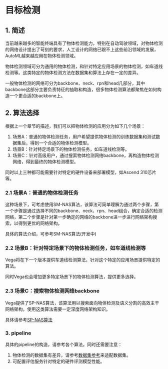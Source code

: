 # 目标检测

## 1. 简述

当前越来越多的智能终端具有了物体检测能力，特别在自动驾驶领域，对物体检测的网络设计提出了苛刻的要求，人工设计的网络已跟不上这些前沿领域的发展，AutoML越来越应用在物体检测领域。

物体检测领域可分为通用的物体检测，和针对特定应用场景的物体检测，如车道线检测等。这类特定的物体检测方法在数据集和算法上存在一定的差异。

一般物体检测的网络可分为backbone、neck、rpn和head几部分，其中backbone这部分主要负责特征的抽取和构造，很多物体检测算法都聚焦在如何构造一个更合适的backbone上。

## 2. 算法选择

根据上一个章节的描述，我们可以把物体检测的应用分为如下几个场景：

1. 场景A：普通的物体检测任务，用户希望提供物体检测的训练数据集和测试数据集后，得到一个合适的物体检测模型。
2. 场景B：针对特定场景下的物体检测任务，如车道线检测等。
3. 场景C：针对高级用户，通过搜索物体检测网络backbone，再构造物体检测网络，得到最终的物体检测模型。

同时以上三种都可能需要针对特定的硬件设备来部署模型，如Ascend 310芯片等。

### 2.1 场景A：普通的物体检测任务

这种场景下，可考虑使用SM-NAS算法，该算法可简单理解为通过两个步骤，第一个步骤是通过选择不同的backbone、neck、rpn、head组合，确定合适的检测网络，第二个步骤是针对第一步确定的网络的backbone进一步进行网络架构搜索，以得到更优的网络架构。

具体的算法介绍，可参考SM-NAS算法(开发中)

### 2.2 场景B：针对特定场景下的物体检测任务，如车道线检测等

Vega将在下一个版本提供车道线检测算法，针对这个特定的应用场景提供特定的算法。

同时Vega也会增加更多特定场景下的物体检测算法，提供更多选择。

### 2.3 场景C：搜索物体检测网络backbone

Vega提供了SP-NAS算法，该算法用以搜索面向物体检测及语义分割的高效主干网络架构，使用这类算法需要一定深度网络架构知识。

具体请参考[SP-NAS算法](../algorithms/sp_nas.md)

### 3. pipeline

具体的pipeline的构造，请参考各个算法。同时还需要注意：

1. 物体检测的数据集有差异，请参考[数据集参考](../developer/datasets.md)来适配数据集。
2. 可配置评估服务针对特定的硬件评测模型性能。
